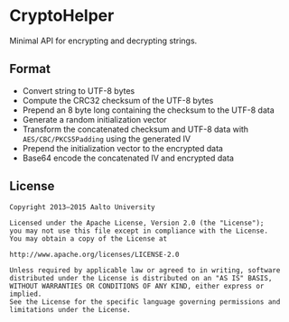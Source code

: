 # CryptoHelper

Minimal API for encrypting and decrypting strings.

## Format

* Convert string to UTF-8 bytes
* Compute the CRC32 checksum of the UTF-8 bytes
* Prepend an 8 byte long containing the checksum to the UTF-8 data
* Generate a random initialization vector
* Transform the concatenated checksum and UTF-8 data with `AES/CBC/PKCS5Padding` using the generated IV
* Prepend the initialization vector to the encrypted data
* Base64 encode the concatenated IV and encrypted data

## License

```
Copyright 2013–2015 Aalto University

Licensed under the Apache License, Version 2.0 (the "License");
you may not use this file except in compliance with the License.
You may obtain a copy of the License at

http://www.apache.org/licenses/LICENSE-2.0

Unless required by applicable law or agreed to in writing, software
distributed under the License is distributed on an "AS IS" BASIS,
WITHOUT WARRANTIES OR CONDITIONS OF ANY KIND, either express or implied.
See the License for the specific language governing permissions and
limitations under the License.
```
